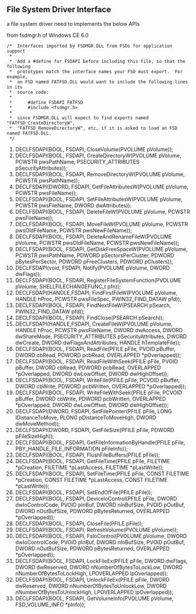 File System Driver Interface
---

a file system driver need to implements the below APIs

from fsdmgr.h of Windows CE 6.0
```
/*  Interfaces imported by FSDMGR.DLL from FSDs for application support
 *
 *  Add a #define for FSDAPI before including this file, so that the following
 *  prototypes match the interface names your FSD must export.  For example,
 *  an FSD named FATFSD.DLL would want to include the following lines in its
 *  source code:
 *
 *      #define FSDAPI FATFSD
 *      #include <fsdmgr.h>
 *
 *  since FSDMGR.DLL will expect to find exports named "FATFSD_CreateDirectoryW",
 *  "FATFSD_RemoveDirectoryW", etc, if it is asked to load an FSD named FATFSD.DLL.
 */
```

1. DECLFSDAPI(BOOL,  FSDAPI, CloseVolume(PVOLUME pVolume));
1. DECLFSDAPI(BOOL,  FSDAPI, CreateDirectoryW(PVOLUME pVolume, PCWSTR pwsPathName, PSECURITY_ATTRIBUTES pSecurityAttributes));
1. DECLFSDAPI(BOOL,  FSDAPI, RemoveDirectoryW(PVOLUME pVolume, PCWSTR pwsPathName));
1. DECLFSDAPI(DWORD, FSDAPI, GetFileAttributesW(PVOLUME pVolume, PCWSTR pwsFileName));
1. DECLFSDAPI(BOOL,  FSDAPI, SetFileAttributesW(PVOLUME pVolume, PCWSTR pwsFileName, DWORD dwAttributes));
1. DECLFSDAPI(BOOL,  FSDAPI, DeleteFileW(PVOLUME pVolume, PCWSTR pwsFileName));
1. DECLFSDAPI(BOOL,  FSDAPI, MoveFileW(PVOLUME pVolume, PCWSTR pwsOldFileName, PCWSTR pwsNewFileName));
1. DECLFSDAPI(BOOL,  FSDAPI, DeleteAndRenameFileW(PVOLUME pVolume, PCWSTR pwsOldFileName, PCWSTR pwsNewFileName));
1. DECLFSDAPI(BOOL,  FSDAPI, GetDiskFreeSpaceW(PVOLUME pVolume, PCWSTR pwsPathName, PDWORD pSectorsPerCluster, PDWORD pBytesPerSector, PDWORD pFreeClusters, PDWORD pClusters));
1. DECLFSDAPI(void,  FSDAPI, Notify(PVOLUME pVolume, DWORD dwFlags));
1. DECLFSDAPI(BOOL,  FSDAPI, RegisterFileSystemFunction(PVOLUME pVolume, SHELLFILECHANGEFUNC_t pfn));
1. DECLFSDAPI(HANDLE,FSDAPI, FindFirstFileW(PVOLUME pVolume, HANDLE hProc, PCWSTR pwsFileSpec, PWIN32_FIND_DATAW pfd));
1. DECLFSDAPI(BOOL,  FSDAPI, FindNextFileW(PSEARCH pSearch, PWIN32_FIND_DATAW pfd));
1. DECLFSDAPI(BOOL,  FSDAPI, FindClose(PSEARCH pSearch));
1. DECLFSDAPI(HANDLE,FSDAPI, CreateFileW(PVOLUME pVolume, HANDLE hProc, PCWSTR pwsFileName, DWORD dwAccess, DWORD dwShareMode, PSECURITY_ATTRIBUTES pSecurityAttributes, DWORD dwCreate, DWORD dwFlagsAndAttributes, HANDLE hTemplateFile));
1. DECLFSDAPI(BOOL,  FSDAPI, ReadFile(PFILE pFile, PVOID pBuffer, DWORD cbRead, PDWORD pcbRead, OVERLAPPED *pOverlapped));
1. DECLFSDAPI(BOOL,  FSDAPI, ReadFileWithSeek(PFILE pFile, PVOID pBuffer, DWORD cbRead, PDWORD pcbRead, OVERLAPPED *pOverlapped, DWORD dwLowOffset, DWORD dwHighOffset));
1. DECLFSDAPI(BOOL,  FSDAPI, WriteFile(PFILE pFile, PCVOID pBuffer, DWORD cbWrite, PDWORD pcbWritten, OVERLAPPED *pOverlapped));
1. DECLFSDAPI(BOOL,  FSDAPI, WriteFileWithSeek(PFILE pFile, PCVOID pBuffer, DWORD cbWrite, PDWORD pcbWritten, OVERLAPPED *pOverlapped, DWORD dwLowOffset, DWORD dwHighOffset));
1. DECLFSDAPI(DWORD, FSDAPI, SetFilePointer(PFILE pFile, LONG lDistanceToMove, PLONG pDistanceToMoveHigh, DWORD dwMoveMethod));
1. DECLFSDAPI(DWORD, FSDAPI, GetFileSize(PFILE pFile, PDWORD pFileSizeHigh));
1. DECLFSDAPI(BOOL,  FSDAPI, GetFileInformationByHandle(PFILE pFile, PBY_HANDLE_FILE_INFORMATION pFileInfo));
1. DECLFSDAPI(BOOL,  FSDAPI, FlushFileBuffers(PFILE pFile));
1. DECLFSDAPI(BOOL,  FSDAPI, GetFileTime(PFILE pFile, FILETIME *pCreation, FILETIME *pLastAccess, FILETIME *pLastWrite));
1. DECLFSDAPI(BOOL,  FSDAPI, SetFileTime(PFILE pFile, CONST FILETIME *pCreation, CONST FILETIME *pLastAccess, CONST FILETIME *pLastWrite));
1. DECLFSDAPI(BOOL,  FSDAPI, SetEndOfFile(PFILE pFile));
1. DECLFSDAPI(BOOL,  FSDAPI, DeviceIoControl(PFILE pFile, DWORD dwIoControlCode, PVOID pInBuf, DWORD nInBufSize, PVOID pOutBuf, DWORD nOutBufSize, PDWORD pBytesReturned, OVERLAPPED *pOverlapped));
1. DECLFSDAPI(BOOL,  FSDAPI, CloseFile(PFILE pFile));
1. DECLFSDAPI(BOOL,  FSDAPI, RefreshVolume(PVOLUME pVolume));
1. DECLFSDAPI(BOOL,  FSDAPI, FsIoControl(PVOLUME pVolume, DWORD dwIoControlCode, PVOID pInBuf, DWORD nInBufSize, PVOID pOutBuf, DWORD nOutBufSize, PDWORD pBytesReturned, OVERLAPPED *pOverlapped));
1. DECLFSDAPI(BOOL,  FSDAPI, LockFileEx(PFILE pFile, DWORD dwFlags, DWORD dwReserved, DWORD nNumberOfBytesToLockLow, DWORD nNumberOfBytesToLockHigh, LPOVERLAPPED lpOverlapped));
1. DECLFSDAPI(BOOL,  FSDAPI, UnlockFileEx(PFILE pFile, DWORD dwReserved, DWORD nNumberOfBytesToUnlockLow, DWORD nNumberOfBytesToUnlockHigh, LPOVERLAPPED lpOverlapped));
1. DECLFSDAPI(BOOL,  FSDAPI, GetVolumeInfo(PVOLUME pVolume, FSD_VOLUME_INFO *pInfo));